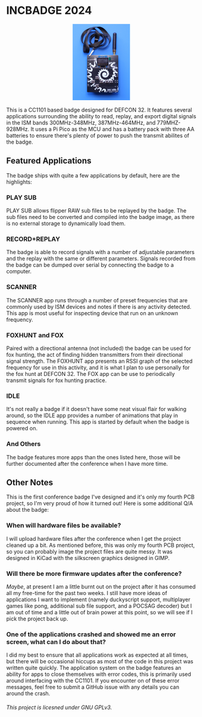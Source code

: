 # INCBADGE 2024

<p align="center">
  <img src="res/badge-image-min.jpg" width="30%"/>
</p>

This is a CC1101 based badge designed for DEFCON 32. It features several applications surrounding the ability to read, replay, and export digital signals in the ISM bands 300MHz-348MHz, 387MHz-464MHz, and 779MHZ-928MHz. It uses a Pi Pico as the MCU and has a battery pack with three AA batteries to ensure there's plenty of power to push the transmit abilites of the badge. 

## Featured Applications

The badge ships with quite a few applications by default, here are the highlights:

### PLAY SUB

PLAY SUB allows flipper RAW sub files to be replayed by the badge. The sub files need to be converted and compiled into the badge image, as there is no external storage to dynamically load them.

### RECORD+REPLAY

The badge is able to record signals with a number of adjustable parameters and the replay with the same or different parameters. Signals recorded from the badge can be dumped over serial by connecting the badge to a computer. 

### SCANNER

The SCANNER app runs through a number of preset frequencies that are commonly used by ISM devices and notes if there is any activity detected. This app is most useful for inspecting device that run on an unknown frequency. 

### FOXHUNT and FOX

Paired with a directional antenna (not included) the badge can be used for fox hunting, the act of finding hidden transmitters from their directional signal strength. The FOXHUNT app presents an RSSI graph of the selected frequency for use in this activity, and it is what I plan to use personally for the fox hunt at DEFCON 32. The FOX app can be use to periodically transmit signals for fox hunting practice. 

### IDLE

It's not really a badge if it doesn't have some neat visual flair for walking around, so the IDLE app provides a number of animations that play in sequence when running. This app is started by default when the badge is powered on. 

### And Others

The badge features more apps than the ones listed here, those will be further documented after the conference when I have more time. 

## Other Notes

This is the first conference badge I've designed and it's only my fourth PCB project, so I'm very proud of how it turned out! Here is some additional Q/A about the badge:

### When will hardware files be available?

I will upload hardware files after the conference when I get the project cleaned up a bit. As mentioned before, this was only my fourth PCB project, so you can probably image the project files are quite messy. It was designed in KiCad with the silkscreen graphics designed in GIMP.

### Will there be more firmware updates after the conference?

*Maybe*, at present I am a little burnt out on the project after it has consumed all my free-time for the past two weeks. I still have more ideas of applications I want to implement (namely duckyscript support, multiplayer games like pong, additional sub file support, and a POCSAG decoder) but I am out of time and a little out of brain power at this point, so we will see if I pick the project back up. 

### One of the applications crashed and showed me an error screen, what can I do about that?

I did my best to ensure that all applications work as expected at all times, but there will be occasional hiccups as most of the code in this project was written quite quickly. The application system on the badge features an ability for apps to close themselves with error codes, this is primarily used around interfacing with the CC1101. If you encounter on of these error messages, feel free to submit a GitHub issue with any details you can around the crash.

###### This project is licesned under GNU GPLv3.